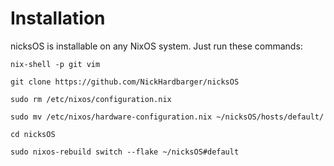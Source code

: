 # Installation
nicksOS is installable on any NixOS system. Just run these commands:
```
nix-shell -p git vim
```
```
git clone https://github.com/NickHardbarger/nicksOS
```
```
sudo rm /etc/nixos/configuration.nix
```
```
sudo mv /etc/nixos/hardware-configuration.nix ~/nicksOS/hosts/default/
```
```
cd nicksOS
```
```
sudo nixos-rebuild switch --flake ~/nicksOS#default
```